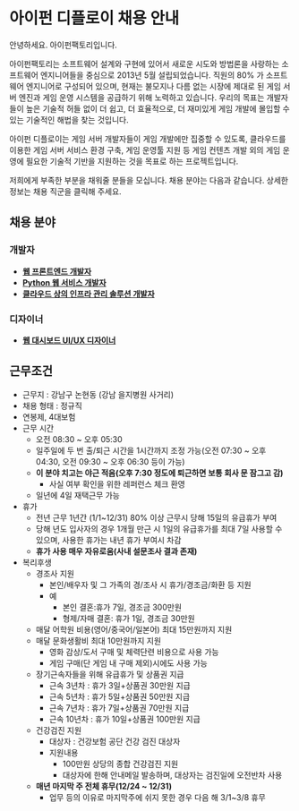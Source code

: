 # 아이펀 디플로이 채용 안내

안녕하세요. 아이펀팩토리입니다.

아이펀팩토리는 소프트웨어 설계와 구현에 있어서 새로운 시도와 방법론을 사랑하는
소프트웨어 엔지니어들을 중심으로 2013년 5월 설립되었습니다.
직원의 80% 가 소프트웨어 엔지니어로 구성되어 있으며,
현재는 불모지나 다름 없는 시장에 제대로 된 게임 서버 엔진과
게임 운영 시스템을 공급하기 위해 노력하고 있습니다.
우리의 목표는 개발자들이 높은 기술적 허들 없이 더 쉽고, 더 효율적으로,
더 재미있게 게임 개발에 몰입할 수 있는 기술적인 해법을 찾는 것입니다.

아이펀 디플로이는 게임 서버 개발자들이 게임 개발에만 집중할 수 있도록,
클라우드를 이용한 게임 서버 서비스 환경 구축, 게임 운영툴 지원 등 게임 컨텐츠 개발 외의 게임 운영에 필요한 기술적 기반을 지원하는 것을 목표로 하는 프로젝트입니다.

저희에게 부족한 부분을 채워줄 분들을 모십니다.
채용 분야는 다음과 같습니다. 상세한 정보는 채용 직군을 클릭해 주세요.

## 채용 분야

### 개발자

- [**웹 프론트엔드 개발자**](developer_web_front.md)
- [**Python 웹 서비스 개발자**](developer_python_web.md)
- [**클라우드 상의 인프라 관리 솔루션 개발자**](developer_cloud_infra.md)

### 디자이너

- [**웹 대시보드 UI/UX 디자이너**](designer_web_dashboard_ux_ui.md)

## 근무조건

- 근무지 : 강남구 논현동 (강남 을지병원 사거리)
- 채용 형태 : 정규직
- 연봉제, 4대보험
- 근무 시간
  - 오전 08:30 ~ 오후 05:30
  - 일주일에 두 번 출/퇴근 시간을 1시간까지 조정 가능(오전 07:30 ~ 오후 04:30, 오전 09:30 ~ 오후 06:30 등이 가능)
  - **이 분야 치고는 야근 적음(오후 7:30 정도에 퇴근하면 보통 회사 문 잠그고 감)**
    - 사실 여부 확인을 위한 레퍼런스 체크 환영
  - 일년에 4일 재택근무 가능
- 휴가
  - 전년 근무 1년간 (1/1~12/31) 80% 이상 근무시 당해 15일의 유급휴가 부여
  - 당해 년도 입사자의 경우 1개월 만근 시 1일의 유급휴가를 최대 7일 사용할 수 있으며, 사용한 휴가는 내년 휴가 부여시 차감
  - **휴가 사용 매우 자유로움(사내 설문조사 결과 존재)**
- 복리후생
  - 경조사 지원
    - 본인/배우자 및 그 가족의 경/조사 시 휴가/경조금/화환 등 지원
    - 예
      - 본인 결혼:휴가 7일, 경조금 300만원
      - 형제/자매 결혼: 휴가 1일, 경조금 30만원
  - 매달 어학원 비용(영어/중국어/일본어) 최대 15만원까지 지원
  - 매달 문화생활비 최대 10만원까지 지원
    - 영화 감상/도서 구매 및 체력단련 비용으로 사용 가능
    - 게임 구매(단 게임 내 구매 제외)시에도 사용 가능
  - 장기근속자들을 위해 유급휴가 및 상품권 지급
    - 근속 3년차 : 휴가 3일+상품권 30만원 지급
    - 근속 5년차 : 휴가 5일+상품권 50만원 지급
    - 근속 7년차 : 휴가 7일+상품권 70만원 지급
    - 근속 10년차 : 휴가 10일+상품권 100만원 지급
  - 건강검진 지원
    - 대상자 : 건강보험 공단 건강 검진 대상자
    - 지원내용
      - 100만원 상당의 종합 건강검진 지원
      - 대상자에 한해 안내메일 발송하며, 대상자는 검진일에 오전반차 사용
  - **매년 마지막 주 전체 휴무(12/24 ~ 12/31)**
    - 업무 등의 이유로 마지막주에 쉬지 못한 경우 다음 해 3/1~3/8 휴무
